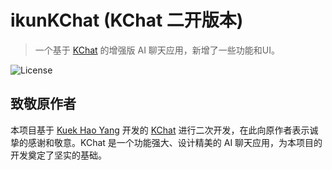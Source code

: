 # ikunKChat (KChat 二开版本)

> 一个基于 [KChat](https://github.com/KuekHaoYang/KChat) 的增强版 AI 聊天应用，新增了一些功能和UI。

![License](https://img.shields.io/badge/license-MIT-blue.svg?style=flat-square)

## 致敬原作者

本项目基于 [Kuek Hao Yang](https://github.com/KuekHaoYang) 开发的 [KChat](https://github.com/KuekHaoYang/KChat) 进行二次开发，在此向原作者表示诚挚的感谢和敬意。KChat 是一个功能强大、设计精美的 AI 聊天应用，为本项目的开发奠定了坚实的基础。

